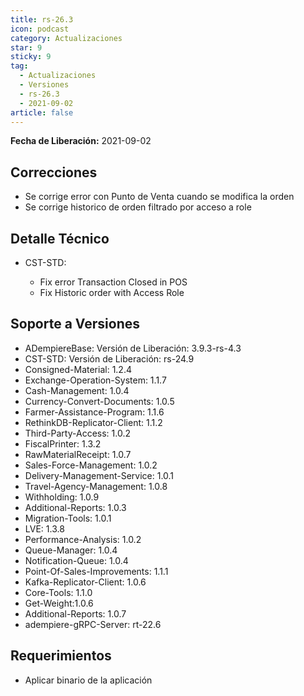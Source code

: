 ```yaml
---
title: rs-26.3
icon: podcast
category: Actualizaciones
star: 9
sticky: 9
tag:
  - Actualizaciones
  - Versiones
  - rs-26.3
  - 2021-09-02
article: false
---
```


**Fecha de Liberación:** 2021-09-02

## Correcciones

- Se corrige error con Punto de Venta cuando se modifica la orden
- Se corrige historico de orden filtrado por acceso a role

## Detalle Técnico

- CST-STD:

    - Fix error Transaction Closed in POS
    - Fix Historic order with Access Role

## Soporte a Versiones

- ADempiereBase: Versión de Liberación: 3.9.3-rs-4.3
- CST-STD: Versión de Liberación: rs-24.9
- Consigned-Material: 1.2.4
- Exchange-Operation-System: 1.1.7
- Cash-Management: 1.0.4
- Currency-Convert-Documents: 1.0.5
- Farmer-Assistance-Program: 1.1.6
- RethinkDB-Replicator-Client: 1.1.2
- Third-Party-Access: 1.0.2
- FiscalPrinter: 1.3.2
- RawMaterialReceipt: 1.0.7
- Sales-Force-Management: 1.0.2
- Delivery-Management-Service: 1.0.1
- Travel-Agency-Management: 1.0.8
- Withholding: 1.0.9
- Additional-Reports: 1.0.3
- Migration-Tools: 1.0.1
- LVE: 1.3.8
- Performance-Analysis: 1.0.2
- Queue-Manager: 1.0.4
- Notification-Queue: 1.0.4
- Point-Of-Sales-Improvements: 1.1.1
- Kafka-Replicator-Client: 1.0.6
- Core-Tools: 1.1.0
- Get-Weight:1.0.6
- Additional-Reports: 1.0.7
- adempiere-gRPC-Server: rt-22.6

## Requerimientos

- Aplicar binario de la aplicación
